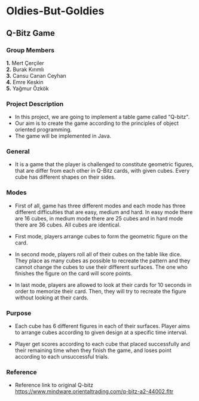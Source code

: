 # Oldies-But-Goldies

## Q-Bitz Game

### **Group Members**  

**1.** Mert Çerçiler  
**2.** Burak Kırımlı  
**3.** Cansu Canan Ceyhan  
**4.** Emre Keskin  
**5.** Yağmur Özkök  

### **Project Description**  

   * In this project, we are going to implement a table game called "Q-bitz".
   * Our aim is to create the game according to the principles of object oriented programming. 
   * The game will be implemented in Java. 

### **General**

   * It is a game that the player is challenged to constitute geometric figures, that are differ from each other in Q-Bitz cards, with given cubes. Every cube has different shapes on their sides.

### **Modes**

   * First of all, game has three different modes and each mode has three different difficulties that are easy, medium and hard. In easy mode there are 16 cubes, in medium mode there are 25 cubes and in hard mode there are 36 cubes. All cubes are identical.
 
   * First mode, players arrange cubes to form the geometric figure on the card.
   
   * In second mode, players roll all of their cubes on the table like dice. They place as many cubes as possible to recreate the pattern and they cannot change the cubes to use their different surfaces. The one who finishes the figure on the card will score points. 
   
   * In last mode, players are allowed to look at their cards for 10 seconds in order to memorize their card. Then, they will try to recreate the figure without looking at their cards.

### **Purpose**

   * Each cube has 6 different figures in each of their surfaces. Player aims to arrange cubes according to given design at a specific time interval.

   * Player get scores according to each cube that placed successfully and their remaining time when they finish the game, and loses point according to each unsuccessful trials.
  
### **Reference**

  * Reference link to original Q-bitz https://www.mindware.orientaltrading.com/q-bitz-a2-44002.fltr


